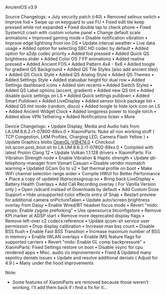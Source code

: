 AncientOS v3.9

Source Changelogs:
• July security patch (r40)
• Removed selinux switch
• Improve fod
• Swipe up on keyguard to use FU
• Fixed edit tile keep pressed while not expanded
• Fixed double tap to check phone
• Fixed SystemUI crash with custom volume panel
• Change default scale animations
• Improved gaming mode
• Disable notification vibration
• Improve edge lightning from ion OS
• Update interval weather
• Live data usage
• Added option for selecting SBC HD codec by default
• Added option for a2dp codec priority
• Added fod pressed
• Added Quick QS brightness slider
• Added Color OS 7 FP animations
• Added realme pressed
• Added Ancient FOS
• Added Pattern 4x4 - 6x6
• Added toogle for gradient QS Background
• Added QS Tile Styles (also add ancient tiles)
• Added QS Clock Style
• Added QS Analog Style
• Added QS Themes
• Added Settings Style
• Added statusbar height for dual row
• Added Settings dashboard icons
• Added slim recents
• Added Switch Styles
• Added QS Label options (accent, gradient)
• Added new QS tint
• Added disable quick settings on LS
• Added Quick settings pulldown
• Added Smart Pulldown
• Added LiveDisplay
• Added sensor block package list
• Added QS tint mode (random, disco)
• Added toogle to hide lock icon on LS
• Added Ancient Widget Clock
• Added longpress power to toogle torch
• Added allow VPN Tethering
• Added Notifications ticker
• More


Device Changelogs:
• Update Display, Media and Audio hals from LA.UM.8.6.2.r1-07800-89xx.0
• XiaomiParts: Nuke all non working stuff ( TCP Congestion, LKM Profiles, Charging LED, Camera Flash Yellow )
• Update Graphics blobs OpenGL-V@474.0
• Checkout init.qcom.post_boot.sh to LA.UM.8.6.2.r1-07800-89xx.0
• Compiled with latest Proton Clang 12
• Update Vulkan 1.1.128 drivers
• XiaomiParts: Fix Vibration Strength node
• Enable Vibration & Haptic strength
• Update qti-telephony-manager from Vsmart Casuari
• Disable vendor mismatch warning
• Updated GCam Go to v2
• Set thermal profile on boot
• Make WiFi channel selection range wider
• Compile HWUI for Better Performance
• Place a copy of updated libprocessgroup.so
• Bring back LiveDisplay
• Battery Health Overlays
• Add Call Recording overlay ( For Vanilla Version only )
• Open /sdcard instead of Downloads by default
• Add Custom Doze Support
• Hide unsupported color effects entry of Snap
• Restart preview for additional camera onPictureTaken
• Update auto/screen brightness overlay from Daisy
• Enable Wired/BT headset focus mode
• Revert "mido: props: Enable zygote preforking"
• Use opensource btconfigstore
• Remove KPI marker at ADSP start
• Remove more deprecated display flags
• Remove left-over c2 codecs reference
• Update qcom-sh service user permission
• Drop display calibration
• Increase max bss count
• Disable BSS flush
• Enable Fast BSS Transition
• Increase maximum number of BSS in memory
• Enable IWLAN overlays
• Enable IMS feature flags for supported carriers
• Revert "mido: Enable GL comp backpressure"
• XiaomiParts: Fixed Settings restore on boot
• Disable vsync for cpu rendered apps
• Misc. audio i/o improvements
• Fixed & Updated many sepolicy denials issues
• Update and resolve additional denials ( Adjust for 4.9 )
• Many under the hood improvements

Note:
- Some features of XiaomiParts are removed because those weren't working, I'll add them back if i find a fix for it...
